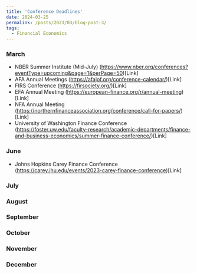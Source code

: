 ```yaml
---
title: 'Conference Deadlines'
date: 2024-03-25
permalink: /posts/2023/03/blog-post-3/
tags:
  - Financial Economics
---
```

### March 
- NBER Summer Institute (Mid-July) (https://www.nber.org/conferences?eventType=upcoming&page=1&perPage=50)[Link]
- AFA Annual Meetings (https://afajof.org/conference-calendar/)[Link]
- FIRS Conference (https://firsociety.org/)[Link]
- EFA Annual Meeting (https://european-finance.org/r/annual-meeting)[Link]
- NFA Annual Meeting (https://northernfinanceassociation.org/conference/call-for-papers/)[Link]
- University of Washington Finance Conference (https://foster.uw.edu/faculty-research/academic-departments/finance-and-business-economics/summer-finance-conference/)[Link]

### June

 - Johns Hopkins Carey Finance Conference (https://carey.jhu.edu/events/2023-carey-finance-conference)[Link]

### July

### August

### September 

### October 

### November 

### December